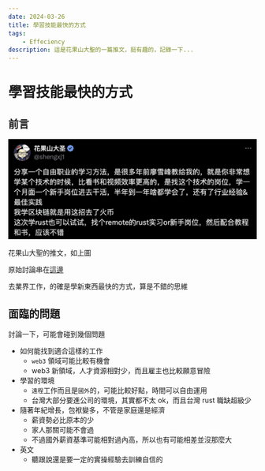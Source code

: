 ```yaml
---
date: 2024-03-26
title: 學習技能最快的方式
tags:
    - Effeciency
description: 這是花果山大聖的一篇推文，挺有趣的，記錄一下...
---
```


# 學習技能最快的方式

## 前言

![twitter](../../images/2024-03-26_learn_fast/01.jpg)

花果山大聖的推文，如上圖

原始討論串在[這邊](https://x.com/shengxj1/status/1719724730390036730?s=20)

去業界工作，的確是學新東西最快的方式，算是不錯的思維

## 面臨的問題

討論一下，可能會碰到幾個問題

-   如何能找到適合這樣的工作
    -   `web3` 領域可能比較有機會
    -   web3 新領域，人才資源相對少，而且雇主也比較願意冒險
-   學習的環境
    -   `遠程`工作而且是`國外`的，可能比較好點，時間可以自由運用
    -   台灣大部分要進公司的環境，其實都不太 ok，而且台灣 rust 職缺超級少
-   隨著年紀增長，包袱變多，不管是家庭還是經濟
    -   薪資勢必比原本的少
    -   家人那關可能不會過
    -   不過國外薪資基準可能相對過內高，所以也有可能相差並沒那麼大
-   英文
    -   聽跟說還是要一定的實操經驗去訓練自信的

<Comment />
